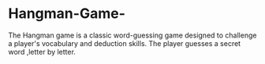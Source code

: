 # Hangman-Game-
The Hangman game is a classic word-guessing game designed to challenge a player's vocabulary and deduction skills. The player guesses a secret word ,letter by letter.
